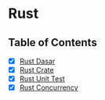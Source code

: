 # Rust

## Table of Contents

- [x] [Rust Dasar](Rust%20Dasar.md)
- [x] [Rust Crate](Rust%20Crate.md)
- [x] [Rust Unit Test](Rust%20Unit%20Test.md)
- [x] [Rust Concurrency](Rust%20Concurrency.md)
